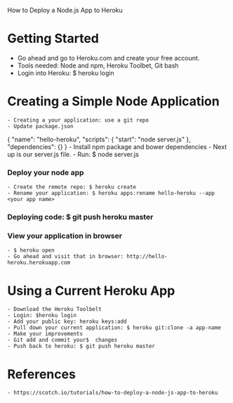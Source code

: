How to Deploy a Node.js App to Heroku
# Getting Started
- Go ahead and go to Heroku.com and create your free account.
- Tools needed: Node and npm, Heroku Toolbet, Git bash
- Login into Heroku: $ heroku login

# Creating a Simple Node Application
	- Creating a your application: use a git repo
	- Update package.json
{
  "name": "hello-heroku",
  "scripts": {
    "start": "node server.js"
  },
  "dependencies": {}
}
	- Install npm package and bower dependencies
	- Next up is our server.js file.
	- Run: $ node server.js
### Deploy your node app
	- Create the remote repo: $ heroku create
	- Rename your application: $ heroku apps:rename hello-heroku --app <your app name>
### Deploying code: $ git push heroku master
### View your application in browser
	- $ heroku open
	- Go ahead and visit that in browser: http://hello-heroku.herokuapp.com

# Using a Current Heroku App
	- Download the Heroku Toolbelt
	- Login: $heroku login
	- Add your public key: heroku keys:add
	- Pull down your current application: $ heroku git:clone -a app-name
	- Make your improvements
	- Git add and commit your$  changes
	- Push back to heroku: $ git push heroku master

# References
	- https://scotch.io/tutorials/how-to-deploy-a-node-js-app-to-heroku
